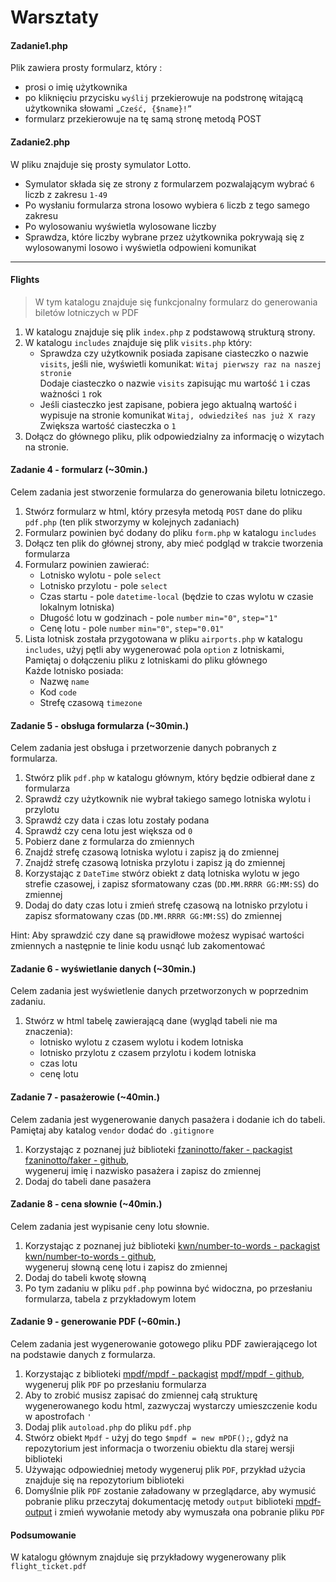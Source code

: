 #  Warsztaty

#### Zadanie1.php

Plik zawiera prosty formularz, który :  
   * prosi o imię użytkownika
   * po kliknięciu przycisku `wyślij` przekierowuje na podstronę witającą użytkownika słowami `„Cześć, {$name}!”`
   * formularz przekierowuje na tę samą stronę metodą POST


#### Zadanie2.php

W pliku znajduje się prosty symulator Lotto.  
* Symulator składa się ze strony z formularzem pozwalającym wybrać `6` liczb z zakresu `1-49`
* Po wysłaniu formularza strona losowo wybiera `6` liczb z tego samego zakresu
* Po wylosowaniu wyświetla wylosowane liczby
* Sprawdza, które liczby wybrane przez użytkownika pokrywają się z wylosowanymi losowo i wyświetla odpowieni komunikat

-------------------------------------------------------------------------------

#### Flights

> W tym katalogu znajduje się funkcjonalny formularz do generowania biletów lotniczych w PDF  

1. W katalogu znajduje się plik `index.php` z podstawową strukturą strony.
2. W katalogu `includes` znajduje się plik `visits.php` który:  
   * Sprawdza czy użytkownik posiada zapisane ciasteczko o nazwie `visits`, jeśli nie, wyświetli komunikat: `Witaj pierwszy raz na naszej stronie`  
     Dodaje ciasteczko o nazwie `visits` zapisując mu wartość `1` i czas ważności `1` rok
   * Jeśli ciasteczko jest zapisane, pobiera jego aktualną wartość i wypisuje na stronie komunikat `Witaj, odwiedziłeś nas już X razy`  
     Zwiększa wartość ciasteczka o `1`
3. Dołącz do głównego pliku, plik odpowiedzialny za informację o wizytach na stronie.

#### Zadanie 4 - formularz (~30min.)
 
 Celem zadania jest stworzenie formularza do generowania biletu lotniczego.  
 
 1. Stwórz formularz w html, który przesyła metodą `POST` dane do pliku `pdf.php` (ten plik stworzymy w kolejnych zadaniach)
 2. Formularz powinien być dodany do pliku `form.php` w katalogu `includes`
 3. Dołącz ten plik do głównej strony, aby mieć podgląd w trakcie tworzenia formularza
 4. Formularz powinien zawierać:  
    * Lotnisko wylotu - pole `select`
    * Lotnisko przylotu - pole `select`
    * Czas startu - pole `datetime-local` (będzie to czas wylotu w czasie lokalnym lotniska)
    * Długość lotu w godzinach - pole `number` `min="0"`, `step="1"`
    * Cenę lotu - pole `number` `min="0"`, `step="0.01"`
 5. Lista lotnisk została przygotowana w pliku `airports.php` w katalogu `includes`, użyj pętli aby wygenerować pola `option` z lotniskami,  
    Pamiętaj o dołączeniu pliku z lotniskami do pliku głównego  
    Każde lotnisko posiada:
    * Nazwę `name`
    * Kod `code`
    * Strefę czasową `timezone`
    
#### Zadanie 5 - obsługa formularza (~30min.)

Celem zadania jest obsługa i przetworzenie danych pobranych z formularza.  

1. Stwórz plik `pdf.php` w katalogu głównym, który będzie odbierał dane z formularza
2. Sprawdź czy użytkownik nie wybrał takiego samego lotniska wylotu i przylotu
3. Sprawdź czy data i czas lotu zostały podana
4. Sprawdź czy cena lotu jest większa od `0`
5. Pobierz dane z formularza do zmiennych
6. Znajdź strefę czasową lotniska wylotu i zapisz ją do zmiennej
7. Znajdź strefę czasową lotniska przylotu i zapisz ją do zmiennej
8. Korzystając z `DateTime` stwórz obiekt z datą lotniska wylotu w jego strefie czasowej, i zapisz sformatowany czas (`DD.MM.RRRR GG:MM:SS`) do zmiennej 
9. Dodaj do daty czas lotu i zmień strefę czasową na lotnisko przylotu i zapisz sformatowany czas (`DD.MM.RRRR GG:MM:SS`) do zmiennej

Hint: Aby sprawdzić czy dane są prawidłowe możesz wypisać wartości zmiennych a następnie te linie kodu usnąć lub zakomentować

#### Zadanie 6 - wyświetlanie danych (~30min.)

Celem zadania jest wyświetlenie danych przetworzonych w poprzednim zadaniu.  

1. Stwórz w html tabelę zawierającą dane (wygląd tabeli nie ma znaczenia):  
   * lotnisko wylotu z czasem wylotu i kodem lotniska
   * lotnisko przylotu z czasem przylotu i kodem lotniska
   * czas lotu
   * cenę lotu

#### Zadanie 7 - pasażerowie (~40min.)

Celem zadania jest wygenerowanie danych pasażera i dodanie ich do tabeli.  
Pamiętaj aby katalog `vendor` dodać do `.gitignore`  

1. Korzystając z poznanej już biblioteki [fzaninotto/faker - packagist][fzaninotto/faker-packagist] [fzaninotto/faker - github][fzaninotto/faker-github],  
   wygeneruj imię i nazwisko pasażera i zapisz do zmiennej
2. Dodaj do tabeli dane pasażera

#### Zadanie 8 - cena słownie (~40min.)

Celem zadania jest wypisanie ceny lotu słownie.  

1. Korzystając z poznanej już biblioteki [kwn/number-to-words - packagist][kwn/number-to-words-packagist] [kwn/number-to-words - github][kwn/number-to-words-github],  
   wygeneruj słowną cenę lotu i zapisz do zmiennej
2. Dodaj do tabeli kwotę słowną
3. Po tym zadaniu w pliku `pdf.php` powinna być widoczna, po przesłaniu formularza, tabela z przykładowym lotem

#### Zadanie 9 - generowanie PDF (~60min.)

Celem zadania jest wygenerowanie gotowego pliku PDF zawierającego lot na podstawie danych z formularza.  

1. Korzystając z biblioteki [mpdf/mpdf - packagist][mpdf/mpdf-packagist] [mpdf/mpdf - github][mpdf/mpdf-github],  
   wygeneruj plik `PDF` po przesłaniu formularza
2. Aby to zrobić musisz zapisać do zmiennej całą strukturę wygenerowanego kodu html, zazwyczaj wystarczy umieszczenie kodu w apostrofach `'`
3. Dodaj plik `autoload.php` do pliku `pdf.php`
4. Stwórz obiekt `Mpdf` - użyj do tego `$mpdf = new mPDF();`, gdyż na repozytorium jest informacja o tworzeniu obiektu dla starej wersji biblioteki
5. Używając odpowiedniej metody wygeneruj plik `PDF`, przykład użycia znajduje się na repozytorium biblioteki
6. Domyślnie plik `PDF` zostanie załadowany w przeglądarce, aby wymusić pobranie pliku przeczytaj dokumentację metody `output` biblioteki [mpdf-output][mpdf-output] i zmień wywołanie metody aby wymuszała ona pobranie pliku `PDF`

#### Podsumowanie

W katalogu głównym znajduje się przykładowy wygenerowany plik `flight_ticket.pdf`

<!-- Links -->
[fzaninotto/faker-packagist]:https://packagist.org/packages/fzaninotto/faker
[fzaninotto/faker-github]:https://github.com/fzaninotto/Faker
[kwn/number-to-words-packagist]:https://packagist.org/packages/kwn/number-to-words
[kwn/number-to-words-github]:https://github.com/kwn/number-to-words
[mpdf/mpdf-packagist]:https://packagist.org/packages/mpdf/mpdf
[mpdf/mpdf-github]:https://github.com/mpdf/mpdf
[mpdf-output]:https://mpdf.github.io/reference/mpdf-functions/output.html
